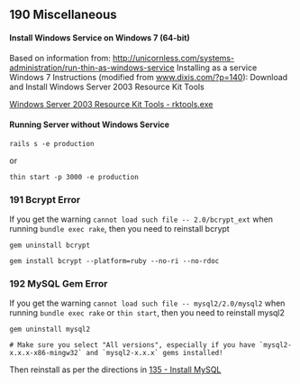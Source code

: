 ## 190 Miscellaneous

#### Install Windows Service on Windows 7 (64-bit)

Based on information from: http://unicornless.com/systems-administration/run-thin-as-windows-service
Installing as a service Windows 7 Instructions (modified from www.dixis.com/?p=140):
Download and Install Windows Server 2003 Resource Kit Tools

  [Windows Server 2003 Resource Kit Tools - rktools.exe](http://www.microsoft.com/en-us/download/details.aspx?id=17657)

#### Running Server without Windows Service

```
rails s -e production
```

or

```
thin start -p 3000 -e production
```



### 191 Bcrypt Error

If you get the warning `cannot load such file -- 2.0/bcrypt_ext` when running `bundle exec rake`, then you need to reinstall bcrypt

```
gem uninstall bcrypt

gem install bcrypt --platform=ruby --no-ri --no-rdoc
```


### 192 MySQL Gem Error

If you get the warning `cannot load such file -- mysql2/2.0/mysql2` when running `bundle exec rake` or `thin start`, then you need to reinstall mysql2

```
gem uninstall mysql2

# Make sure you select "All versions", especially if you have `mysql2-x.x.x-x86-mingw32` and `mysql2-x.x.x` gems installed!
```

Then reinstall as per the directions in [135 - Install MySQL](https://github.com/remomueller/documentation/blob/master/windows/135-mysql.md)
